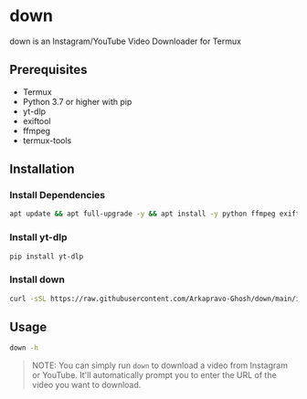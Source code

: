 # down
down is an Instagram/YouTube Video Downloader for Termux
## Prerequisites
- Termux
- Python 3.7 or higher with pip
- yt-dlp
- exiftool
- ffmpeg
- termux-tools

## Installation
### Install Dependencies
```bash
apt update && apt full-upgrade -y && apt install -y python ffmpeg exiftool termux-tools
```
### Install yt-dlp
```bash
pip install yt-dlp
```
### Install down
```bash
curl -sSL https://raw.githubusercontent.com/Arkapravo-Ghosh/down/main/install.sh | bash
```
## Usage
```bash
down -h
```
> NOTE: You can simply run `down` to download a video from Instagram or YouTube. It'll automatically prompt you to enter the URL of the video you want to download.

